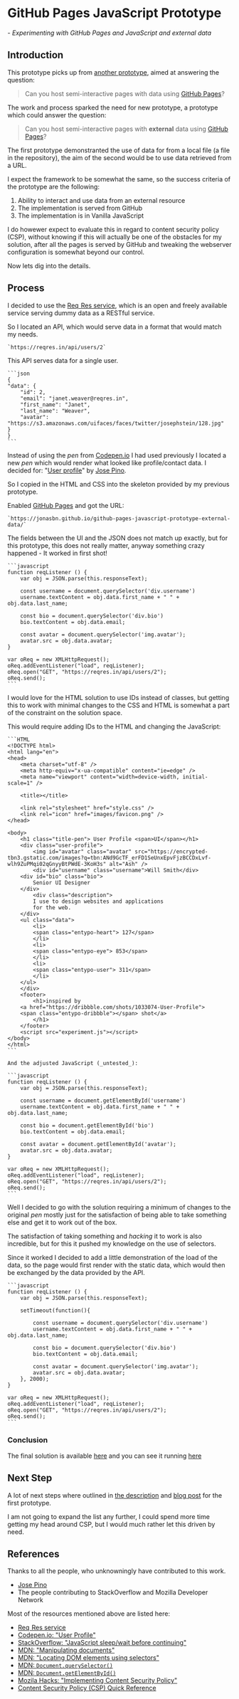 # GitHub Pages JavaScript Prototype

_- Experimenting with GitHub Pages and JavaScript and external data_

## Introduction

This prototype picks up from [another prototype][github-pages-javascript-prototype], aimed at answering the question:

> Can you host semi-interactive pages with data using [GitHub Pages][github_pages]?

The work and process sparked the need for new prototype, a prototype which could answer the question:

> Can you host semi-interactive pages with **external** data using [GitHub Pages][github_pages]?

The first prototype demonstranted the use of data for from a local file (a file in the repository), the aim of the second would be to use data retrieved from a URL.

I expect the framework to be somewhat the same, so the success criteria of the prototype are the following:

1. Ability to interact and use data from an external resource
1. The implementation is served from GitHub
1. The implementation is in Vanilla JavaScript

I do howewer expect to evaluate this in regard to content security policy (CSP), without knowing if this will actually be one of the obstacles for my solution, after all the pages is served by GitHub and tweaking the webserver configuration is somewhat beyond our control.

Now lets dig into the details.

## Process

I decided to use the [Req  Res service][reqres], which is an open and freely available service serving dummy data as a RESTful service.

So I located an API, which would serve data in a format that would match my needs.

    `https://reqres.in/api/users/2`

This API serves data for a single user.

    ```json
    {
    "data": {
        "id": 2,
        "email": "janet.weaver@reqres.in",
        "first_name": "Janet",
        "last_name": "Weaver",
        "avatar": "https://s3.amazonaws.com/uifaces/faces/twitter/josephstein/128.jpg"
    }
    }
    ```

Instead of using the _pen_ from [Codepen.io] I had used previously I located a new _pen_ which would render what looked like profile/contact data. I decided for: "[User profile][user_profile]" by [Jose Pino][jofpin].

So I copied in the HTML and CSS into the skeleton provided by my previous prototype.

Enabled [GitHub Pages][github_pages] and got the URL:

    `https://jonasbn.github.io/github-pages-javascript-prototype-external-data/`

The fields between the UI and the JSON does not match up exactly, but for this prototype, this does not really matter, anyway something crazy happened - It worked in first shot!

    ```javascript
    function reqListener () {
        var obj = JSON.parse(this.responseText);

        const username = document.querySelector('div.username')
        username.textContent = obj.data.first_name + " " + obj.data.last_name;

        const bio = document.querySelector('div.bio')
        bio.textContent = obj.data.email;

        const avatar = document.querySelector('img.avatar');
        avatar.src = obj.data.avatar;
    }

    var oReq = new XMLHttpRequest();
    oReq.addEventListener("load", reqListener);
    oReq.open("GET", "https://reqres.in/api/users/2");
    oReq.send();
    ```

I would love for the HTML solution to use IDs instead of classes, but getting this to work with minimal changes to the CSS and HTML is somewhat a part of the constraint on the solution space.

This would require adding IDs to the HTML and changing the JavaScript:

    ```HTML
    <!DOCTYPE html>
    <html lang="en">
    <head>
        <meta charset="utf-8" />
        <meta http-equiv="x-ua-compatible" content="ie=edge" />
        <meta name="viewport" content="width=device-width, initial-scale=1" />

        <title></title>

        <link rel="stylesheet" href="style.css" />
        <link rel="icon" href="images/favicon.png" />
    </head>

    <body>
        <h1 class="title-pen"> User Profile <span>UI</span></h1>
        <div class="user-profile">
            <img id="avatar" class="avatar" src="https://encrypted-tbn3.gstatic.com/images?q=tbn:ANd9GcTF_erFD1SeUnxEpvFjzBCCDxLvf-wlh9ZuPMqi02qGnyyBtPWdE-3KoH3s" alt="Ash" />
            <div id="username" class="username">Will Smith</div>
        <div id="bio" class="bio">
            Senior UI Designer
        </div>
            <div class="description">
            I use to design websites and applications
            for the web.
        </div>
        <ul class="data">
            <li>
            <span class="entypo-heart"> 127</span>
            </li>
            <li>
            <span class="entypo-eye"> 853</span>
            </li>
            <li>
            <span class="entypo-user"> 311</span>
            </li>
        </ul>
        </div>
        <footer>
            <h1>inspired by
        <a href="https://dribbble.com/shots/1033074-User-Profile">
        <span class="entypo-dribbble"></span> shot</a>
            </h1>
        </footer>
        <script src="experiment.js"></script>
    </body>
    </html>
    ```

    And the adjusted JavaScript (_untested_):

    ```javascript
    function reqListener () {
        var obj = JSON.parse(this.responseText);

        const username = document.getElementById('username')
        username.textContent = obj.data.first_name + " " + obj.data.last_name;

        const bio = document.getElementById('bio')
        bio.textContent = obj.data.email;

        const avatar = document.getElementById('avatar');
        avatar.src = obj.data.avatar;
    }

    var oReq = new XMLHttpRequest();
    oReq.addEventListener("load", reqListener);
    oReq.open("GET", "https://reqres.in/api/users/2");
    oReq.send();
    ```

Well I decided to go with the solution requiring a minimum of changes to the original _pen_ mostly just for the satisfaction of being able to take something else and get it to work out of the box.

The satisfaction of taking something and _hacking_ it to work is also incredible, but for this it pushed my knowledge on the use of selectors.

Since it worked I decided to add a little demonstration of the load of the data, so the page would first render with the static data, which would then be exchanged by the data provided by the API.

    ```javascript
    function reqListener () {
        var obj = JSON.parse(this.responseText);

        setTimeout(function(){

            const username = document.querySelector('div.username')
            username.textContent = obj.data.first_name + " " + obj.data.last_name;

            const bio = document.querySelector('div.bio')
            bio.textContent = obj.data.email;

            const avatar = document.querySelector('img.avatar');
            avatar.src = obj.data.avatar;
        }, 2000);
    }

    var oReq = new XMLHttpRequest();
    oReq.addEventListener("load", reqListener);
    oReq.open("GET", "https://reqres.in/api/users/2");
    oReq.send();
    ```

### Conclusion

The final solution is available [here](https://github.com/jonasbn/github-pages-javascript-prototype-external-data) and you can see it running [here](https://jonasbn.github.io/github-pages-javascript-prototype-external-data/)

## Next Step

A lot of next steps where outlined in [the description][github-pages-javascript-prototype] and [blog post][first_blog_post] for the first prototype.

I am not going to expand the list any further, I could spend more time getting my head around CSP, but I would much rather let this driven by need.

## References

Thanks to all the people, who unknowningly have contributed to this work.

- [Jose Pino][jofpin]
- The people contributing to StackOverflow and Mozilla Developer Network

Most of the resources mentioned above are listed here:

- [Req  Res service][reqres]
- [Codepen.io: "User Profile"][user_profile]
- [StackOverflow: "JavaScript sleep/wait before continuing"][stackoverflow]
- [MDN: "Manipulating documents"][mdn_manipulation]
- [MDN: "Locating DOM elements using selectors"][mdn_locating_dom]
- [MDN: `Document.querySelector()`][mdn_query_selector]
- [MDN: `Document.getElementById()`][mdn_getelementbyid]
- [Mozila Hacks: "Implementing Content Security Policy"][moz_hack_csp]
- [Content Security Policy (CSP) Quick Reference][csp_quick_reference]

[moz_hack_csp]: https://hacks.mozilla.org/2016/02/implementing-content-security-policy/
[csp_quick_reference]: https://content-security-policy.com/
[mdn_manipulation]: https://developer.mozilla.org/en-US/docs/Learn/JavaScript/Client-side_web_APIs/Manipulating_documents
[mdn_locating_dom]: https://developer.mozilla.org/en-US/docs/Web/API/Document_object_model/Locating_DOM_elements_using_selectors
[mdn_query_selector]: https://developer.mozilla.org/en-US/docs/Web/API/Document/querySelector
[mdn_getelementbyid]: https://developer.mozilla.org/en-US/docs/Web/API/Document/getElementById
[user_profile]: https://codepen.io/jofpin/pen/svtHc
[jofpin]: https://twitter.com/jofpin
[Codepen.io]: https://codepen.io/
[github_pages]: https://pages.github.com/
[github-pages-javascript-prototype]: https://github.com/jonasbn/github-pages-javascript-prototype
[reqres]: https://reqres.in/
[first_blog_post]: https://dev.to/jonasbn/blog-post-experimenting-with-github-pages-and-javascript-571c
[stackoverflow]: https://stackoverflow.com/questions/16873323/javascript-sleep-wait-before-continuing
